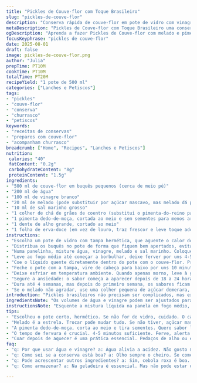 ```yaml
---
title: "Pickles de Couve-flor com Toque Brasileiro"
slug: "pickles-de-couve-flor"
description: "Conserva rápida de couve-flor em pote de vidro com vinagre branco e temperos repaginados: troca açúcar por melado, sal grosso por sal marinho, substituindo pimenta chili por pimenta dedo-de-moça e a folha de louro por folha de erva-doce. Técnica que exige atenção à textura do vegetal, aroma do vinagre e equilíbrio entre doce e ácido para um resultado crocante e saboroso, perfeito para acompanhar churrasco ou uma tábua de petiscos. Dá para conservar várias semanas, bom para deixar na geladeira e consumir aos poucos."
metaDescription: "Pickles de Couve-flor com Toque Brasileiro uma conserva crocante ideal para churrasco e petiscos difíceis de resistir"
ogDescription: "Aprenda a fazer Pickles de Couve-flor com melado e pimenta dedo-de-moça, perfeito para acompanhar seu churrasco e tábua de petiscos"
focusKeyphrase: "pickles de couve-flor"
date: 2025-08-01
draft: false
image: pickles-de-couve-flor.png
author: "Julia"
prepTime: PT10M
cookTime: PT10M
totalTime: PT20M
recipeYield: "1 pote de 500 ml"
categories: ["Lanches e Petiscos"]
tags:
- "pickles"
- "couve-flor"
- "conserva"
- "churrasco"
- "petiscos"
keywords:
- "receitas de conservas"
- "preparos com couve-flor"
- "acompanham churrasco"
breadcrumb: ["Home", "Recipes", "Lanches e Petiscos"]
nutrition: 
 calories: "40"
 fatContent: "0.2g"
 carbohydrateContent: "8g"
 proteinContent: "1.5g"
ingredients:
- "500 ml de couve-flor em buquês pequenos (cerca de meio pé)"
- "200 ml de água"
- "100 ml de vinagre branco"
- "20 ml de melado (pode substituir por açúcar mascavo, mas melado dá profundidade)"
- "10 ml de sal marinho grosso"
- "1 colher de chá de grãos de coentro (substitui o pimenta-do-reino para aroma)"
- "1 pimenta dedo-de-moça, cortada ao meio e sem sementes para menos ardor (opcional)"
- "1 dente de alho grande, cortado ao meio"
- "1 folha de erva-doce (em vez de louro, traz frescor e leve toque adocicado)"
instructions:
- "Escolha um pote de vidro com tampa hermética, que aguente o calor do líquido quente. Lave o couve-flor e corte em buquês pequenos - tamanho fácil de pegar com garfo."
- "Distribua os buquês no pote de forma que fiquem bem apertados, evitando espaços, assim o líquido envolve tudo."
- "Numa panelinha, misture água, vinagre, melado e sal marinho. Coloque o coentro, alho, pimenta e a erva-doce por cima."
- "Leve ao fogo médio até começar a borbulhar, deixe ferver por uns 4-5 minutos. O aroma deve ficar forte, quase picante, lembrando conservas antigas de casa de vó."
- "Coe o líquido quente diretamente dentro do pote com o couve-flor. Preencha até uns 1 cm da borda para permitir mistura dos líquidos e gases na conservação."
- "Feche o pote com a tampa, vire de cabeça para baixo por uns 10 minutos para garantir que o líquido entre em todo espaço, evitando bolhas de ar."
- "Deixe esfriar em temperatura ambiente. Quando apenas morno, leve à geladeira."
- "Segure a ansiedade: o sabor começa a aparecer depois de 18 a 24 horas, quando a crocância ainda está firme e o gosto de vinagre mais suave. Depois disso, vai só amadurecendo o gosto."
- "Dura até 4 semanas, mas depois do primeiro semana, os sabores ficam bem mais equilibrados e interessantes."
- "Se o melado não agradar, use uma colher pequena de açúcar demerara, e prefira vinagre de maçã para variações mais doces e frutadas."
introduction: "Pickles brasileiros não precisam ser complicados, mas exigem atenção no momento de ferver os ingredientes e controlar o ponto do cozimento. Já fiz de milho, mas o de couve-flor ganhou meu respeito na segunda tentativa: textura crocante com leve amargor, cheiro de alho e toque adocicado discreto do melado dão charme. A pimenta dedo-de-moça não domina, só aquece o conjunto. Queimar o melado é fácil mas basta fogo baixo e mexer devagar. O segredo está na mistura dos líquidos ferventes e a rapidez em fechar o pote para manter a crocância e segurança contra micróbios. Reciclei pote de palmito, higienizei bem usando água quente e detergente, secando em forno morno. Já testei trocar a folha de erva-doce por louro, mas achei excessivamente perfumada, prefere assim. Usei coentro no lugar do pimenta-do-reino, para ficar com sabor mais brasileiro e aromático, menos picante direto no dente. O processo de virar o pote ainda quente ajuda distribuir temperos e limpar bolhas de ar, não pule. Quem gosta pode colocar umas pedrinhas de corante natural tipo cúrcuma dentro do líquido para cor mais vibrante. Fica bom com feijão tropeiro, churrasco curto ou na tábua do fim de semana, combinação que aprendi com os mineiros."
ingredientsNote: "Os volumes de água e vinagre podem ser ajustados para evitar excesso de acidez, principalmente se não gosta daquele gosto muito forte. Experimente começar com 100 ml de vinagre e 300 ml de água, só equilibrar conforme seu paladar. Melado é um ingrediente tipicamente brasileiro e dá uma profundidade menos doce que açúcar comum. Sal marinho grosso é mais saudável e dissolve menos rápido, trazendo uma complexidade no sabor. Pimenta dedo-de-moça é popular e fácil de achar, substitua por malagueta seca para fogo mais forte. A folha de erva-doce é um toque regional, mas se não tiver, folha de louro é uma alternativa segura. Alho grande traz sabor intenso sem amargar rápido na conserva, se usar vários dentes, cuidado para não dominar o sabor. Os buquês de couve-flor preferidos são bem firmes, nem muito pequenos nem muito grandes, entre dois e três dedos de tamanho, para não amolecer demais. Sempre lave bem os vegetais e potes para evitar gases e bactérias, a conserva segura depende disso."
instructionsNote: "Esquente a mistura líquida na panela em fogo médio, não deixe secar nem caramelizar o melado — mexa sempre com colher de pau. O inicio da fervura indica que os sabores começam a se juntar, mas os 4-5 minutos mantém a mistura forte e homogênea. Se o líquido espumar demais, desligue rápido para não perder líquido e açúcar. Coar logo depois evita pedaços de alho ou folhas grudadas no pote, evita que estrague rápido. Depois de colocar o líquido no pote, fechar imediatamente é essencial para evitar contaminação e preservar crocância, principalmente se o pote não estiver esterilizado. Virar o pote de cabeça para baixo ajuda o líquido envolver tudo, não é só estética, mas boa prática para pickles. Ao esfriar, controle a temperatura para não deixar ambiente quente junto com conservas, sempre geladeira. Paciencia é parte do processo — abrir antes das 18 horas pode trazer um vegetal meio duro e ácido demais. Já estive sem paciência e o gosto ficou meio agressivo. Reposicionar o pote ocasionalmente na geladeira ajuda os sabores se desenvolverem melhor. O ideal é fazer em recipientes bons para conservas, mas potes reaproveitados, bem lavados e esterilizados, funcionam bem também."
tips:
- "Escolheu o pote certo, hermético. Se não for de vidro, cuidado. O calor do líquido quente pode abrir buraquinhos no plástico. Já aconteceu comigo."
- "Melado é a estrela. Trocar pode mudar tudo. Se não tiver, açúcar mascavo faz uma adaptação, mas o melado entrega mais fundo e menos doce. Aprendi isso testando."
- "A pimenta dedo-de-moça, corta ao meio e tira sementes. Quero sabor leve, não aquele ardor intenso. Se pica muito, não vale o teste. Foco no aroma, não na língua."
- "O tempo de fervura é crucial. 4-5 minutos suficiente. Ferve, alerta o olfato. O cheirinho já invade a cozinha. Depois disso, coar ainda quente preserva bem os aromas."
- "Coar depois de aquecer é uma prática essencial. Pedaços de alho ou erva-doce grudados não são legais. Estragam a conservação e o visual. Mantenha isso na mente."
faq:
- "q: Por que usar água e vinagre? a: Água alivia a acidez. Não gosto muito. Do contrário, fica forte. Proporção flexível; vai do gosto de cada um."
- "q: Como sei se a conserva está boa? a: Olho sempre o cheiro. Se começa a ficar esquisito, atenção. Textura crocante também é sinal bom. Mas, se passa do ponto, aí já era."
- "q: Pode acrescentar outros ingredientes? a: Sim, cebola roxa é boa. Aquelas pitadinhas aparecem. Ou cenoura em rodelas. Fica bonito e crocante. Não tenha medo de experimentar."
- "q: Como armazenar? a: Na geladeira é essencial. Mas não pode estar quente. Deixa esfriar primeiro. E sempre que abrir, reapertar bem a tampa, para não entrar ar."

---
```

